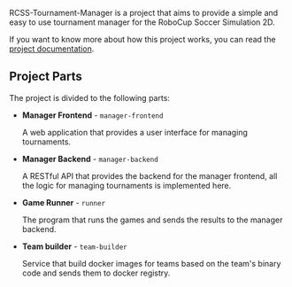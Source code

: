 RCSS-Tournament-Manager is a project that aims to provide a simple and easy to use tournament manager for the RoboCup Soccer Simulation 2D. 

If you want to know more about how this project works, you can read the [project documentation](https://github.com/RCSS-Tournament-Manager/docs).

## Project Parts
The project is divided to the following parts:

- **Manager Frontend** - `manager-frontend`

   A web application that provides a user interface for managing tournaments.

- **Manager Backend** - `manager-backend`

  A RESTful API that provides the backend for the manager frontend, all the logic for managing tournaments is implemented here.

- **Game Runner** - `runner`

  The program that runs the games and sends the results to the manager backend.

- **Team builder** - `team-builder`

  Service that build docker images for teams based on the team's binary code and sends them to docker registry.
